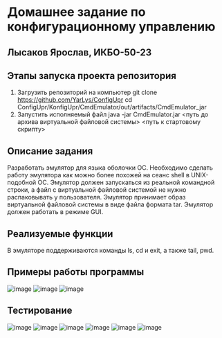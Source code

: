 # Домашнее задание по конфигурационному управлению
## Лысаков Ярослав, ИКБО-50-23
## Этапы запуска проекта репозитория
1. Загрузить репозиторий на компьютер
   git clone https://github.com/YarLys/ConfigUpr
   cd ConfigUpr/KonfigUpr/CmdEmulator/out/artifacts/CmdEmulator_jar
2. Запустить исполняемый файл
   java -jar CmdEmulator.jar <путь до архива виртуальной файловой системы> <путь к стартовому скрипту>

## Описание задания
  Разработать эмулятор для языка оболочки ОС. Необходимо сделать работу
  эмулятора как можно более похожей на сеанс shell в UNIX-подобной ОС.
  Эмулятор должен запускаться из реальной командной строки, а файл с
  виртуальной файловой системой не нужно распаковывать у пользователя.
  Эмулятор принимает образ виртуальной файловой системы в виде файла формата
  tar. Эмулятор должен работать в режиме GUI.

## Реализуемые функции
  В эмуляторе поддерживаются команды ls, cd и exit, а также tail, pwd.

## Примеры работы программы
  ![image](https://github.com/user-attachments/assets/ae3680c2-66d1-4593-8e11-48d7bedf29a0)
  ![image](https://github.com/user-attachments/assets/34c9de58-ddc5-450a-8b09-73fbf162b324)
  ![image](https://github.com/user-attachments/assets/b74756e9-a1b9-4b95-bb7d-2b991cd5dbd7)

## Тестирование
  ![image](https://github.com/user-attachments/assets/b2d5e916-6f36-411a-94cf-dec3104823d3)
  ![image](https://github.com/user-attachments/assets/effd4a5c-5d1b-495e-9ac0-e475e07e6a9e)
  ![image](https://github.com/user-attachments/assets/39d8fb54-db53-472a-b745-638c46846c77)
  ![image](https://github.com/user-attachments/assets/ea2425e7-0ae5-4776-a27f-8c72b1f0ed2f)
  ![image](https://github.com/user-attachments/assets/9c6452c3-f4a2-4e98-bac5-281a064bff10)
  ![image](https://github.com/user-attachments/assets/81125891-662e-4ee7-bab1-fcbd60c83c30)
     

  
